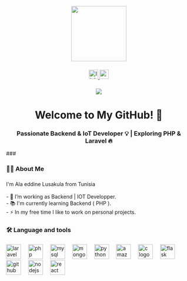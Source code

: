 <div align="center">
  <img height="150" src="https://media1.giphy.com/media/v1.Y2lkPTc5MGI3NjExdTVmeW14eXVvczZhczVjdWs5ODR6aGMyNWE4ajBlbjlmMGg0ZWhyeCZlcD12MV9pbnRlcm5hbF9naWZfYnlfaWQmY3Q9Zw/836HiJc7pgzy8iNXCn/giphy.gif"  />
</div>

###

<div align="center">
  <a href="https://www.linkedin.com/in/alaeddine-lusakula/" target="_blank">
    <img src="https://img.shields.io/static/v1?message=LinkedIn&logo=linkedin&label=&color=0077B5&logoColor=white&labelColor=&style=for-the-badge" height="25" alt="linkedin logo"  />
  </a>
  <a href="https://www.youtube.com/@ala4043" target="_blank">
    <img src="https://img.shields.io/static/v1?message=Youtube&logo=youtube&label=&color=FF0000&logoColor=white&labelColor=&style=for-the-badge" height="25" alt="youtube logo"  />
  </a>
</div>

###

<div align="center">
  <img src="https://visitor-badge.laobi.icu/badge?page_id=alaeddine-cmd.alaeddine-cmd&"  />
</div>

###

<h1 align="center">Welcome to My GitHub! 🚀</h1>

<h3 align="center">Passionate Backend & IoT Developer 💡 | Exploring PHP & Laravel 🔥</h3>
###

<h3 align="left">👩‍💻  About Me</h3>

###

<p align="left">I'm Ala eddine Lusakula from Tunisia<br><br>- 🔭 I’m working as Backend | IOT Developper.<br>- 📚 I'm currently learning Backend ( PHP ).<br>- ⚡ In my free time I like to work on personal projects.</p>

###

<h3 align="left">🛠 Language and tools</h3>

###

<div align="left"><div>
  <img src="https://cdn.jsdelivr.net/gh/devicons/devicon/icons/laravel/laravel-original.svg" height="40" alt="laravel logo" />
  <img width="12" />
  <img src="https://cdn.jsdelivr.net/gh/devicons/devicon/icons/php/php-original.svg" height="40" alt="php logo" />
  <img width="12" />
  <img src="https://cdn.jsdelivr.net/gh/devicons/devicon/icons/mysql/mysql-original.svg" height="40" alt="mysql logo" />
  <img width="12" />
  <img src="https://cdn.jsdelivr.net/gh/devicons/devicon/icons/mongodb/mongodb-original.svg" height="40" alt="mongodb logo" />
  <img width="12" />
  <img src="https://cdn.jsdelivr.net/gh/devicons/devicon/icons/python/python-original.svg" height="40" alt="python logo" />
  <img width="12" />
  
  <!-- The rest of your tools -->
  <img src="https://cdn.jsdelivr.net/gh/devicons/devicon/icons/amazonwebservices/amazonwebservices-original-wordmark.svg" height="40" alt="amazonwebservices logo" />
  <img width="12" />
  <img src="https://cdn.jsdelivr.net/gh/devicons/devicon/icons/c/c-original.svg" height="40" alt="c logo" />
  <img width="12" />
  <img src="https://cdn.jsdelivr.net/gh/devicons/devicon/icons/flask/flask-original-wordmark.svg" height="40" alt="flask logo" />
  <img width="12" />
  <img src="https://cdn.jsdelivr.net/gh/devicons/devicon/icons/github/github-original.svg" height="40" alt="github logo" />
  <img width="12" />
  <img src="https://cdn.jsdelivr.net/gh/devicons/devicon/icons/nodejs/nodejs-original.svg" height="40" alt="nodejs logo" />
  <img width="12" />
  <img src="https://cdn.jsdelivr.net/gh/devicons/devicon/icons/react/react-original.svg" height="40" alt="react logo" />
</div>

###

